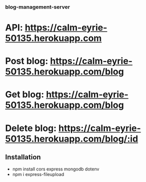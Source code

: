 ### blog-management-server
# API: https://calm-eyrie-50135.herokuapp.com
# Post blog: https://calm-eyrie-50135.herokuapp.com/blog
# Get blog: https://calm-eyrie-50135.herokuapp.com/blog
# Delete blog: https://calm-eyrie-50135.herokuapp.com/blog/:id

## Installation
- npm install cors express mongodb dotenv
- npm i express-fileupload
